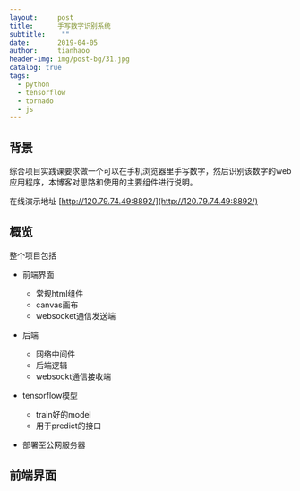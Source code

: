 ```yaml
---
layout:     post
title:      手写数字识别系统
subtitle:    ""
date:       2019-04-05
author:     tianhaoo
header-img: img/post-bg/31.jpg
catalog: true
tags:
  - python
  - tensorflow
  - tornado
  - js
---
```



## 背景

综合项目实践课要求做一个可以在手机浏览器里手写数字，然后识别该数字的web应用程序，本博客对思路和使用的主要组件进行说明。

在线演示地址 [http://120.79.74.49:8892/](http://120.79.74.49:8892/)

## 概览

整个项目包括

* 前端界面
  * 常规html组件
  * canvas画布
  * websocket通信发送端

* 后端
  * 网络中间件
  * 后端逻辑
  * websockt通信接收端

* tensorflow模型
  * train好的model
  * 用于predict的接口

* 部署至公网服务器

## 前端界面



